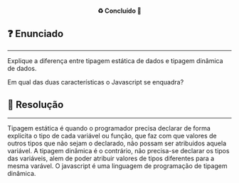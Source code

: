 <h4 align="center"> 
  ♻️ Concluído 🚀
</h4>

## ❓ Enunciado
---
Explique a diferença entre tipagem estática de dados e tipagem dinâmica de dados. 

Em qual das duas características o Javascript se enquadra?

## 📝 Resolução
---
Tipagem estática é quando o programador precisa declarar de forma explicita o tipo de cada variável ou função, que faz com que valores de outros tipos que não sejam o declarado, não possam ser atribuidos aquela variável. A tipagem dinâmica é o contrário, não precisa-se declarar os tipos das variáveis, alem de poder atribuir valores de tipos diferentes para a mesma varável. O javascript é uma linguagem de programação de tipagem dinâmica.